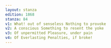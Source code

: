 ```yaml
---
layout: stanza
edition: 1868
stanza: 84
v1: What! out of senseless Nothing to provoke
v2: A conscious Something to resent the yoke
v3: Of unpermitted Pleasure, under pain
v4: Of Everlasting Penalties, if broke!
---
```

